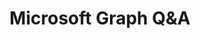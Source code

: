 ---
title: "Microsoft Graph Q&A"
description: "Formerly Office 365, is a line of subscription services offered by Microsoft which adds to and includes the Microsoft Office product line."
image: "images/forums-background-forums.webp"
externalUrl: "https://docs.microsoft.com/answers/products/m365#microsoft-graph"
---